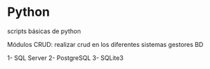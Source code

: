 # Python
scripts básicas de python

Módulos CRUD: realizar crud en los diferentes sistemas gestores BD

1- SQL Server
2- PostgreSQL
3- SQLite3
 
